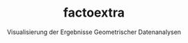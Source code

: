 ---
layout: post
title: factoextra
subtitle: Visualisierung der Ergebnisse Geometrischer Datenanalysen 
bigimg: 
- "/img/fviz_mfa-1.png" : "Wolke der Individuen – Multiple Faktorenanalyse"
- "/img/fviz_mfa-2.png" : "Konzentrationsellipsen – Multiple Faktorenanalyse"
- "/img/fviz_mfa-3.png" : "Wolke der Subindividuen – Multiple Faktorenanalyse"
- "/img/fviz_mfa-1.png" : "Konfidenzellipsen — Multiple Faktorenanalyse"
---